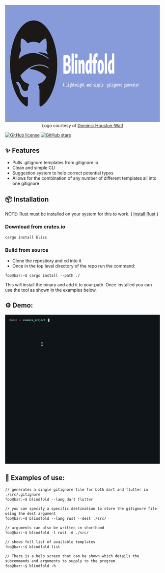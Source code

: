 <p align="center">
<img height="380" width="1920" src="https://raw.githubusercontent.com/Eoin-McMahon/Blindfold/master/assets/banner.png">
<br>
Logo courtesy of <a href="https://www.instagram.com/do.graphics/">Dominic Houston-Watt</a>
</p>
<!-- <h1 align="center"> Blindfold - a lightweight and simple .gitignore generator</h1> -->

[![GitHub license](https://img.shields.io/github/license/Eoin-McMahon/Blindfold)](https://github.com/Eoin-McMahon/Blindfold/blob/master/license.txt)
[![GitHub stars](https://img.shields.io/github/stars/Eoin-McMahon/Blindfold)](https://github.com/Eoin-McMahon/Blindfold/stargazers)

## ✨ Features
* Pulls .gitignore templates from gitignore.io.
* Clean and simple CLI
* Suggestion system to help correct potential typos
* Allows for the combination of any number of different templates all into one gitignore

## 📦 Installation
NOTE: Rust must be installed on your system for this to work. (<a href="https://www.rust-lang.org/tools/install"> Install Rust </a>)

### Download from crates.io

```bash
cargo install bliss
```

### Build from source
* Clone the repository and cd into it
* Once in the top level directory of the repo run the command:
```console
foo@bar:~$ cargo install --path ./
```

This will install the binary and add it to your path. Once installed you can use the tool as shown in the examples below.

## ⚙️ Demo:

![demo_video](https://raw.githubusercontent.com/Eoin-McMahon/Blindfold/master/assets/demo.gif)

## 🔧 Examples of use:
```console
// generates a single gitignore file for both dart and flutter in ./src/.gitignore
foo@bar:~$ blindfold --lang dart flutter
```

```console
// you can specify a specific destination to store the gitignore file using the dest argument
foo@bar:~$ blindfold --lang rust --dest ./src/
```

```console
// arguments can also be written in shorthand
foo@bar:~$ blindfold -l rust -d ./src/
```

```console
// shows full list of available templates
foo@bar:~$ blindfold list
```

```console
// There is a help screen that can be shown which details the subcommands and arguments to supply to the program
foo@bar:~$ blindfold -h
```
